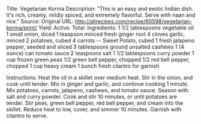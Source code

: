 Title: Vegetarian Korma
Description: "This is an easy and exotic Indian dish. It's rich, creamy, mildly spiced, and extremely flavorful. Serve with naan and rice."
Source: 
Original URL: http://allrecipes.com/recipe/60598/vegetarian-korma/print/
Yield: 
Active: 
Total: 
Ingredients:
	1 1/2 tablespoons vegetable oil
	1 small onion, diced
	1 teaspoon minced fresh ginger root
	4 cloves garlic, minced
	2 potatoes, cubed
	4 carrots -- Sweet Potato, cubed
	1 fresh jalapeno pepper, seeded and sliced
	3 tablespoons ground unsalted cashews
	1 (4 ounce) can tomato sauce
	2 teaspoons salt
	1 1/2 tablespoons curry powder
	1 cup frozen green peas
	1/2 green bell pepper, chopped
	1/2 red bell pepper, chopped
	1 cup heavy cream
	1 bunch fresh cilantro for garnish

Instructions:
	Heat the oil in a skillet over medium heat.
	Stir in the onion, and cook until tender.
	Mix in ginger and garlic, and continue cooking 1 minute.
	Mix potatoes, carrots, jalapeno, cashews, and tomato sauce.
	Season with salt and curry powder.
	Cook and stir 10 minutes, or until potatoes are tender.
	Stir peas, green bell pepper, red bell pepper, and cream into the skillet.
	Reduce heat to low, cover, and simmer 10 minutes.
	Garnish with cilantro to serve.

